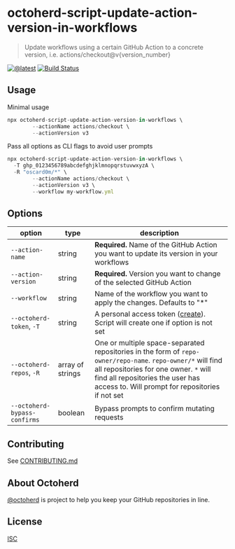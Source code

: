# octoherd-script-update-action-version-in-workflows

> Update workflows using a certain GitHub Action to a concrete version, i.e. actions/checkout@v{version_number}

[![@latest](https://img.shields.io/npm/v/octoherd-script-update-action-version-in-workflows.svg)](https://www.npmjs.com/package/octoherd-script-update-action-version-in-workflows)
[![Build Status](https://github.com/oscard0m/octoherd-script-update-action-version-in-workflows/workflows/Test/badge.svg)](https://github.com/oscard0m/octoherd-script-update-action-version-in-workflows/actions?query=workflow%3ATest+branch%3Amain)

## Usage

Minimal usage

```js
npx octoherd-script-update-action-version-in-workflows \
        --actionName actions/checkout \
        --actionVersion v3
```

Pass all options as CLI flags to avoid user prompts

```js
npx octoherd-script-update-action-version-in-workflows \
  -T ghp_0123456789abcdefghjklmnopqrstuvwxyzA \
  -R "oscard0m/*" \
        --actionName actions/checkout \
        --actionVersion v3 \
        --workflow my-workflow.yml
```

## Options

| option                       | type             | description                                                                                                                                                                                                                                 |
| ---------------------------- | ---------------- | ------------------------------------------------------------------------------------------------------------------------------------------------------------------------------------------------------------------------------------------- |
| `--action-name`              | string           | **Required.** Name of the GitHub Action you want to update its version in your workflows                                                                                                                                                    |
| `--action-version`           | string           | **Required.** Version you want to change of the selected GitHub Action                                                                                                                                                                      |
| `--workflow`                 | string           | Name of the workflow you want to apply the changes. Defaults to "\*"                                                                                                                                                                        |
| `--octoherd-token`, `-T`     | string           | A personal access token ([create](https://github.com/settings/tokens/new?scopes=repo)). Script will create one if option is not set                                                                                                         |
| `--octoherd-repos`, `-R`     | array of strings | One or multiple space-separated repositories in the form of `repo-owner/repo-name`. `repo-owner/*` will find all repositories for one owner. `*` will find all repositories the user has access to. Will prompt for repositories if not set |
| `--octoherd-bypass-confirms` | boolean          | Bypass prompts to confirm mutating requests                                                                                                                                                                                                 |

## Contributing

See [CONTRIBUTING.md](CONTRIBUTING.md)

## About Octoherd

[@octoherd](https://github.com/octoherd/) is project to help you keep your GitHub repositories in line.

## License

[ISC](LICENSE.md)
